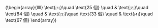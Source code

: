 \(\begin{array}{llll}
  \text{⑴}\quad \text{$25$ 個} \quad & 
  \text{⑵}\quad \text{$84$ 個} \quad & 
  \text{⑶}\quad \text{$33$ 個} \quad & 
  \text{⑷}\quad \text{$67$ 個}
\end{array}\)
